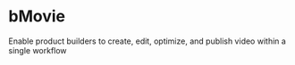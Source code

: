 # bMovie
Enable product builders to create, edit, optimize, and publish video within a single workflow
